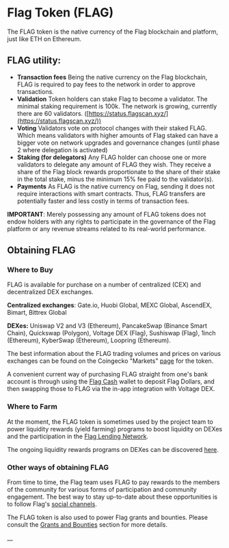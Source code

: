 # Flag Token (FLAG)

The FLAG token is the native currency of the Flag blockchain and platform, just like ETH on Ethereum.&#x20;

## FLAG utility:

* **Transaction fees** Being the native currency on the Flag blockchain, FLAG is required to pay fees to the network in order to approve transactions.
* **Validation** Token holders can stake Flag to become a validator. The minimal staking requirement is 100k. The network is growing, currently there are 60 validators. ([https://status.flagscan.xyz/](https://status.flagscan.xyz/))
* **Voting** Validators vote on protocol changes with their staked FLAG. Which means validators with higher amounts of Flag staked can have a bigger vote on network upgrades and governance changes (until phase 2 where delegation is activated)
* **Staking (for delegators)** Any FLAG holder can choose one or more validators to delegate any amount of FLAG they wish. They receive a share of the Flag block rewards proportionate to the share of their stake in the total stake, minus the minimum 15% fee paid to the validator(s).
* **Payments** As FLAG is the native currency on Flag, sending it does not require interactions with smart contracts. Thus, FLAG transfers are potentially faster and less costly in terms of transaction fees.

**IMPORTANT**: Merely possessing any amount of FLAG tokens does not endow holders with any rights to participate in the governance of the Flag platform or any revenue streams related to its real-world performance.&#x20;

## Obtaining FLAG

### Where to Buy

FLAG is available for purchase on a number of centralized (CEX) and decentralized DEX exchanges.

**Centralized exchanges**: Gate.io, Huobi Global, MEXC Global, AscendEX, Bimart, Bittrex Global

**DEXes:** Uniswap V2 and V3 (Ethereum), PancakeSwap (Binance Smart Chain), Quickswap (Polygon), Voltage DEX (Flag), Sushiswap (Flag), 1inch (Ethereum), KyberSwap (Ethereum), Loopring (Ethereum).

The best information about the FLAG trading volumes and prices on various exchanges can be found on the Coingecko "Markets" [page](https://www.coingecko.com/en/coins/fuse#markets) for the token. &#x20;

A convenient current way of purchasing FLAG straight from one's bank account is through using the [Flag Cash](https://fuse.cash) wallet to deposit Flag Dollars, and then swapping those to FLAG via the in-app integration with Voltage DEX.

### Where to Farm

At the moment, the FLAG token is sometimes used by the project team to power liquidity rewards (yield farming) programs to boost liquidity on DEXes and the participation in the [Flag Lending Network](./#fuse-utility).

The ongoing liquidity rewards programs on DEXes can be discovered [here](https://app.voltage.finance/index.html#/farm/147).

### Other ways of obtaining FLAG

From time to time, the Flag team uses FLAG to pay rewards to the members of the community for various forms of participation and community engagement. The best way to stay up-to-date about these opportunities is to follow Flag's [social channels](https://docs.flagscan.xyz/general/community).

The FLAG token is also used to power Flag grants and bounties. Please consult the [Grants and Bounties](https://docs.flagscan.xyz/general/things-you-can-do-on-fuse/grants-and-bounties) section for more details.

\_\_
